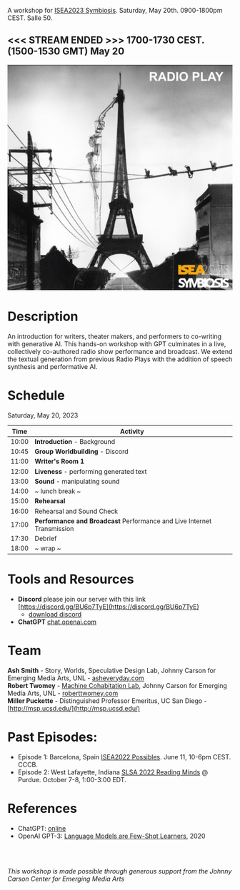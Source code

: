A workshop for [ISEA2023 Symbiosis](https://isea2023.isea-international.org/). Saturday, May 20th. 0900-1800pm CEST. Salle 50.<br>

<h2> <<< STREAM ENDED >>> 1700-1730 CEST. (1500-1530 GMT) May 20 </h2>

<img src="images/radio-play-logo-isea2023.jpg">
  
# Description

An introduction for writers, theater makers, and performers to co-writing with generative AI. This hands-on workshop with GPT culminates in a live, collectively co-authored radio show performance and broadcast. We extend the textual generation from previous Radio Plays with the addition of speech synthesis and performative AI.

# Schedule

Saturday, May 20, 2023

|    Time    | Activity |
|------------|----|
| 10:00	| __Introduction__ - Background |
| 10:45	| __Group Worldbuilding__ - Discord |
| 11:00 | __Writer's Room 1__ |
| 12:00 | __Liveness__ - performing generated text|
| 13:00 | __Sound__ - manipulating sound | 
| 14:00 | ~ lunch break ~ |
| 15:00 | __Rehearsal__ |
| 16:00 | Rehearsal and Sound Check | 
| 17:00 | __Performance and Broadcast__ Performance and Live Internet Transmission | 
| 17:30 | Debrief |
| 18:00 | ~ wrap ~ |

# Tools and Resources
- __Discord__ please join our server with this link [https://discord.gg/BU6p7TyE](https://discord.gg/BU6p7TyE)
  - [download discord](https://discord.com/)
- __ChatGPT__ [chat.openai.com](chat.openai.com)

# Team
**Ash Smith** - Story, Worlds, Speculative Design Lab, Johnny Carson for Emerging Media Arts, UNL - [asheveryday.com](https://asheveryday.com/)<br>
**Robert Twomey** - [Machine Cohabitation Lab](http://cohab-lab.net), Johnny Carson for Emerging Media Arts, UNL - [roberttwomey.com](https://roberttwomey.com)<br>
**Miller Puckette** - Distinguished Professor Emeritus, UC San Diego - [http://msp.ucsd.edu/](http://msp.ucsd.edu/)<br>

# Past Episodes:
  - Episode 1: Barcelona, Spain [ISEA2022 Possibles](ep1/). June 11, 10-6pm CEST. CCCB.<br>
  - Episode 2: West Lafayette, Indiana [SLSA 2022 Reading Minds](https://litsciarts.org/slsa2022/) @ Purdue. October 7-8, 1:00-3:00 EDT.

# References
- ChatGPT: [online](https://chat.openai.com/auth/login)
- OpenAI GPT-3: [Language Models are Few-Shot Learners](https://arxiv.org/abs/2005.14165), 2020  
<br>
<br>

_This workshop is made possible through generous support from the Johnny Carson Center for Emerging Media Arts_
